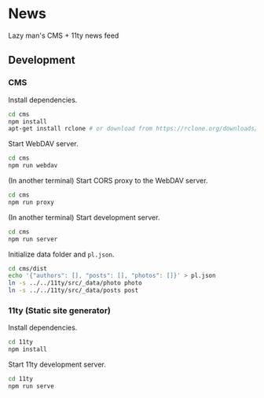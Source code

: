# News

Lazy man's CMS + 11ty news feed

## Development

### CMS

Install dependencies.

~~~bash
cd cms
npm install
apt-get install rclone # or download from https://rclone.org/downloads/
~~~

Start WebDAV server.

~~~bash
cd cms
npm run webdav
~~~

(In another terminal) Start CORS proxy to the WebDAV server.

~~~bash
cd cms
npm run proxy
~~~

(In another terminal) Start development server.

~~~bash
cd cms
npm run server
~~~

Initialize data folder and `pl.json`.

~~~bash
cd cms/dist
echo '{"authors": [], "posts": [], "photos": []}' > pl.json
ln -s ../../11ty/src/_data/photo photo
ln -s ../../11ty/src/_data/posts post
~~~

### 11ty (Static site generator)

Install dependencies.

~~~bash
cd 11ty
npm install
~~~

Start 11ty development server.
~~~bash
cd 11ty
npm run serve
~~~

